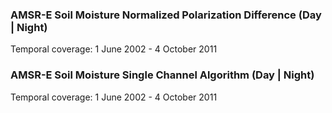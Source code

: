 ### AMSR-E Soil Moisture Normalized Polarization Difference (Day | Night)
Temporal coverage: 1 June 2002 - 4 October 2011

### AMSR-E Soil Moisture Single Channel Algorithm (Day | Night)
Temporal coverage: 1 June 2002 - 4 October 2011